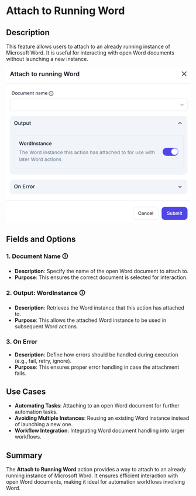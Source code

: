 # Attach to Running Word  

## Description

This feature allows users to attach to an already running instance of Microsoft Word. It is useful for interacting with open Word documents without launching a new instance.  

![Attach to Running Word](attach-to-running-word.png)  

## Fields and Options  

### 1. **Document Name** 🛈  

- **Description**: Specify the name of the open Word document to attach to.  
- **Purpose**: This ensures the correct document is selected for interaction.  

### 2. **Output: WordInstance** 🛈

- **Description**: Retrieves the Word instance that this action has attached to.  
- **Purpose**: This allows the attached Word instance to be used in subsequent Word actions.  

### 3. **On Error**  

- **Description**: Define how errors should be handled during execution (e.g., fail, retry, ignore).  
- **Purpose**: This ensures proper error handling in case the attachment fails.  
 
## Use Cases  

- **Automating Tasks**: Attaching to an open Word document for further automation tasks.  
- **Avoiding Multiple Instances**: Reusing an existing Word instance instead of launching a new one.  
- **Workflow Integration**: Integrating Word document handling into larger workflows.  

## Summary  

The **Attach to Running Word** action provides a way to attach to an already running instance of Microsoft Word. It ensures efficient interaction with open Word documents, making it ideal for automation workflows involving Word.
